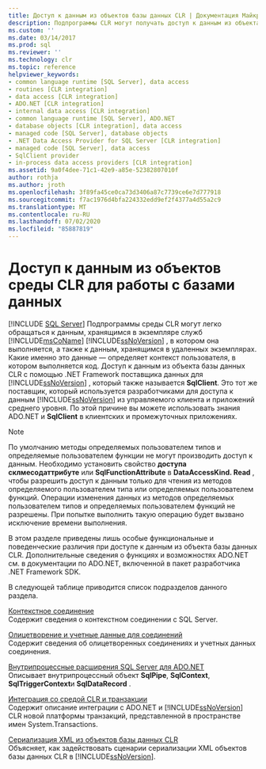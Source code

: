```yaml
---
title: Доступ к данным из объектов базы данных CLR | Документация Майкрософт
description: Подпрограммы CLR могут получать доступ к данным из объекта базы данных CLR с помощью .NET Framework поставщика данных для SQL Server, также называемого SqlClient.
ms.custom: ''
ms.date: 03/14/2017
ms.prod: sql
ms.reviewer: ''
ms.technology: clr
ms.topic: reference
helpviewer_keywords:
- common language runtime [SQL Server], data access
- routines [CLR integration]
- data access [CLR integration]
- ADO.NET [CLR integration]
- internal data access [CLR integration]
- common language runtime [SQL Server], ADO.NET
- database objects [CLR integration], data access
- managed code [SQL Server], database objects
- .NET Data Access Provider for SQL Server [CLR integration]
- managed code [SQL Server], data access
- SqlClient provider
- in-process data access providers [CLR integration]
ms.assetid: 9a0f4dee-71c1-42e9-a85e-52382807010f
author: rothja
ms.author: jroth
ms.openlocfilehash: 3f89fa45ce0ca73d3406a87c7739ce6e7d777918
ms.sourcegitcommit: f7ac1976d4bfa224332edd9ef2f4377a4d55a2c9
ms.translationtype: MT
ms.contentlocale: ru-RU
ms.lasthandoff: 07/02/2020
ms.locfileid: "85887819"
---
```

# <a name="data-access-from-clr-database-objects"></a>Доступ к данным из объектов среды CLR для работы с базами данных
[!INCLUDE [SQL Server](../../../includes/applies-to-version/sqlserver.md)]
  Подпрограммы среды CLR могут легко обращаться к данным, хранящимся в экземпляре служб [!INCLUDE[msCoName](../../../includes/msconame-md.md)] [!INCLUDE[ssNoVersion](../../../includes/ssnoversion-md.md)] , в котором она выполняется, а также к данным, хранящимся в удаленных экземплярах. Какие именно это данные — определяет контекст пользователя, в котором выполняется код. Доступ к данным из объекта базы данных CLR с помощью .NET Framework поставщика данных для [!INCLUDE[ssNoVersion](../../../includes/ssnoversion-md.md)] , который также называется **SqlClient**. Это тот же поставщик, который используется разработчиками для доступа к данным [!INCLUDE[ssNoVersion](../../../includes/ssnoversion-md.md)] из управляемого клиента и приложений среднего уровня. По этой причине вы можете использовать знания ADO.NET и **SqlClient** в клиентских и промежуточных приложениях.  
  
> [!NOTE]  
>  По умолчанию методы определяемых пользователем типов и определяемые пользователем функции не могут производить доступ к данным. Необходимо установить свойство **доступа** **склмесодаттрибуте** или **SqlFunctionAttribute** в **DataAccessKind. Read** , чтобы разрешить доступ к данным только для чтения из методов определяемого пользователем типа или определяемых пользователем функций. Операции изменения данных из методов определяемых пользователем типов и определяемых пользователем функций не разрешены. При попытке выполнить такую операцию будет вызвано исключение времени выполнения.  
  
 В этом разделе приведены лишь особые функциональные и поведенческие различия при доступе к данным из объекта базы данных CLR. Дополнительные сведения о функциях и возможностях ADO.NET см. в документации по ADO.NET, включенной в пакет разработчика .NET Framework SDK.  
  
 В следующей таблице приводится список подразделов данного раздела.  
  
 [Контекстное соединение](../../../relational-databases/clr-integration/data-access/context-connection.md)  
 Содержит сведения о контекстном соединении с SQL Server.  
  
 [Олицетворение и учетные данные для соединений](../../../relational-databases/clr-integration/data-access/impersonation-and-credentials-for-connections.md)  
 Содержит сведения об олицетворенных соединениях и учетных данных соединения.  
  
 [Внутрипроцессные расширения SQL Server для ADO.NET](../../../relational-databases/clr-integration-data-access-in-process-ado-net/sql-server-in-process-specific-extensions-to-ado-net.md)  
 Описывает внутрипроцессный объект **SqlPipe**, **SqlContext**, **SqlTriggerContext**и **SqlDataRecord** .  
  
 [Интеграция со средой CLR и транзакции](../../../relational-databases/clr-integration-data-access-transactions/clr-integration-and-transactions.md)  
 Содержит описание интеграции с ADO.NET и [!INCLUDE[ssNoVersion](../../../includes/ssnoversion-md.md)] CLR новой платформы транзакций, представленной в пространстве имен System.Transactions.  
  
 [Сериализация XML из объектов базы данных CLR](https://msdn.microsoft.com/library/ac84339b-9384-4710-bebc-01607864a344)  
 Объясняет, как задействовать сценарии сериализации XML объектов базы данных CLR в [!INCLUDE[ssNoVersion](../../../includes/ssnoversion-md.md)].  
  
  
